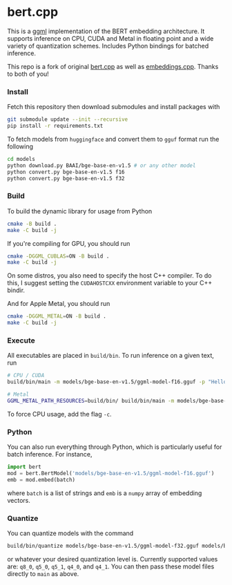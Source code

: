 # bert.cpp

This is a [ggml](https://github.com/ggerganov/ggml) implementation of the BERT embedding architecture. It supports inference on CPU, CUDA and Metal in floating point and a wide variety of quantization schemes. Includes Python bindings for batched inference.

This repo is a fork of original [bert.cpp](https://github.com/skeskinen/bert.cpp) as well as [embeddings.cpp](https://github.com/xyzhang626/embeddings.cpp). Thanks to both of you!

### Install

Fetch this repository then download submodules and install packages with
```sh
git submodule update --init --recursive
pip install -r requirements.txt
```

To fetch models from `huggingface`  and convert them to `gguf` format run the following
```sh
cd models
python download.py BAAI/bge-base-en-v1.5 # or any other model
python convert.py bge-base-en-v1.5 f16
python convert.py bge-base-en-v1.5 f32
```

### Build

To build the dynamic library for usage from Python
```sh
cmake -B build .
make -C build -j
```

If you're compiling for GPU, you should run
```sh
cmake -DGGML_CUBLAS=ON -B build .
make -C build -j
```
On some distros, you also need to specify the host C++ compiler. To do this, I suggest setting the `CUDAHOSTCXX` environment variable to your C++ bindir.

And for Apple Metal, you should run
```sh
cmake -DGGML_METAL=ON -B build .
make -C build -j
```

### Execute

All executables are placed in `build/bin`. To run inference on a given text, run
```sh
# CPU / CUDA
build/bin/main -m models/bge-base-en-v1.5/ggml-model-f16.gguf -p "Hello world"

# Metal
GGML_METAL_PATH_RESOURCES=build/bin/ build/bin/main -m models/bge-base-en-v1.5/ggml-model-f16.gguf -p "Hello world"
```
To force CPU usage, add the flag `-c`.

### Python

You can also run everything through Python, which is particularly useful for batch inference. For instance,
```python
import bert
mod = bert.BertModel('models/bge-base-en-v1.5/ggml-model-f16.gguf')
emb = mod.embed(batch)
```
where `batch` is a list of strings and `emb` is a `numpy` array of embedding vectors.

### Quantize

You can quantize models with the command
```sh
build/bin/quantize models/bge-base-en-v1.5/ggml-model-f32.gguf models/bge-base-en-v1.5/ggml-model-q8_0.gguf q8_0
```
or whatever your desired quantization level is. Currently supported values are: `q8_0`, `q5_0`, `q5_1`, `q4_0`, and `q4_1`. You can then pass these model files directly to `main` as above.
